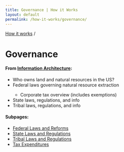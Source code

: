 ```yaml
---
title: Governance | How it Works
layout: default
permalink: /how-it-works/governance/
---
```


<div class="container-outer container-padded">

  <div>
    <a class="revenues_subpage-breadcrumb" href="{{ site.baseurl }}/how-it-works/">How it works</a>
    /
  </div>
  <h1>Governance</h1>

  <h4>From <a href="https://github.com/18F/doi-extractives-data/wiki/Information-Architecture">Information Architecture</a>:</h4>

  <ul class="list-bullet">
  	<li>Who owns land and natural resources in the US?</li>
		<li>Federal laws governing natural resource extraction</li>
    <ul>
      <li>Corporate tax overview (includes exemptions)</li>
    </ul>
		<li>State laws, regulations, and info</li>
    <li>Tribal laws, regulations, and info</li>
  </ul>

  <h4>Subpages:</h4>
  <ul>
    <li><a href="{{ site.baseurl }}/how-it-works/state-laws-and-regulations/">Federal Laws and Reforms</a></li>
    <li><a href="{{ site.baseurl }}/how-it-works/state-laws-and-regulations/">State Laws and Regulations</a></li>
    <li><a href="{{ site.baseurl }}/how-it-works/state-laws-and-regulations/">Tribal Laws and Regulations</a></li>
    <li><a href="{{ site.baseurl }}/how-it-works/revenues/tax-expenditures/">Tax Expenditures</a></li>
  </ul>
</div>
